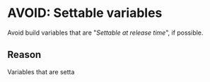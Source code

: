 # AVOID: Settable variables

Avoid build variables that are "_Settable at release time_", if possible.

## Reason

Variables that are setta
